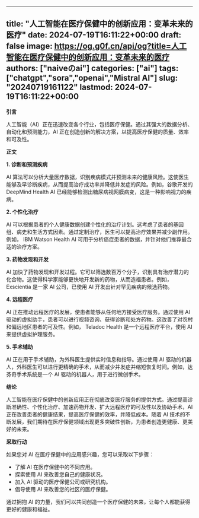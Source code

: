 
---
title: "人工智能在医疗保健中的创新应用：变革未来的医疗"
date: 2024-07-19T16:11:22+00:00
draft: false
image: https://og.g0f.cn/api/og?title=人工智能在医疗保健中的创新应用：变革未来的医疗
authors: ["naiveのai"]
categories: ["ai"]
tags: ["chatgpt","sora","openai","Mistral AI"]
slug: "20240719161122"
lastmod: 2024-07-19T16:11:22+00:00
---
**引言**

人工智能（AI）正在迅速改变各个行业，包括医疗保健。通过其强大的数据分析、自动化和预测能力，AI 正在创造创新的解决方案，以提高医疗保健的质量、效率和可及性。

**正文**

**1. 诊断和预测疾病**

AI 算法可以分析大量医疗数据，识别疾病模式并预测未来的健康风险。这使医生能够及早诊断疾病，从而提高治疗成功率并降低并发症的风险。例如，谷歌开发的 DeepMind Health AI 已经能够检测出糖尿病视网膜病变，这是一种影响视力的疾病。

**2. 个性化治疗**

AI 可以根据患者的个人健康数据创建个性化的治疗计划。这考虑了患者的基因组、病史和生活方式因素。通过定制治疗，医生可以提高治疗效果并减少副作用。例如， IBM Watson Health AI 可用于分析癌症患者的数据，并针对他们推荐最合适的治疗方案。

**3. 药物发现和开发**

AI 加快了药物发现和开发过程。它可以筛选数百万个分子，识别具有治疗潜力的化合物。这使得科学家能够更快地开发新的药物，从而造福患者。例如， Exscientia 是一家 AI 公司，已使用 AI 开发出针对罕见疾病的候选药物。

**4. 远程医疗**

AI 正在推动远程医疗的发展，使患者能够从任何地方接受医疗服务。通过使用 AI 驱动的虚拟助手，患者可以进行视频咨询、获得诊断和处方药物。这改善了对农村和偏远地区患者的可及性。例如， Teladoc Health 是一个远程医疗平台，使用 AI 来提供虚拟护理服务。

**5. 手术辅助**

AI 正在用于手术辅助，为外科医生提供实时信息和指导。通过使用 AI 驱动的机器人，外科医生可以进行更精确的手术，从而减少并发症并缩短恢复时间。例如，达芬奇手术系统是一个 AI 驱动的机器人，用于进行微创手术。

**结论**

人工智能在医疗保健中的创新应用正在彻底改变医疗服务的提供方式。通过提高诊断准确性、个性化治疗、加速药物开发、扩大远程医疗的可及性以及协助手术，AI 正在改善患者的健康结果，提高医疗保健的效率，并降低成本。随着 AI 技术的不断发展，我们期待在医疗保健领域出现更多突破性创新，为患者创造更健康、更美好的未来。

**采取行动**

如果您对 AI 在医疗保健中的应用感兴趣，您可以采取以下步骤：

* 了解 AI 在医疗保健中的不同应用。
* 探索使用 AI 来改善您自己的健康状况。
* 加入 AI 驱动的医疗保健公司或研究机构。
* 倡导使用 AI 来改善您的社区的医疗保健。

通过拥抱 AI 的力量，我们可以共同创造一个医疗保健的未来，让每个人都能获得更好的健康和福祉。